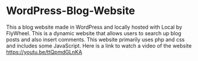 # WordPress-Blog-Website
This a blog website made in WordPress and locally hosted with Local by FlyWheel. This is a dynamic
website that allows users to search up blog posts and also insert comments. This website primarily
uses php and css and includes some JavaScript. Here is a link to watch a video of the website 
https://youtu.be/ttQpmdGLnKA